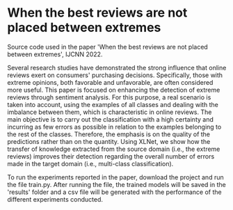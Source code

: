 # When the best reviews are not placed between extremes

Source code used in the paper 'When the best reviews are not placed between extremes', IJCNN 2022.

Several research studies have demonstrated the strong influence that online reviews exert on consumers' purchasing decisions. Specifically, those with extreme opinions, both favorable and unfavorable, are often considered more useful. This paper is focused on enhancing the detection of extreme reviews through sentiment analysis. For this purpose, a real scenario is taken into account, using the examples of all classes and dealing with the imbalance between them, which is characteristic in online reviews. The main objective is to carry out the classification with a high certainty and incurring as few errors as possible in relation to the examples belonging to the rest of the classes. Therefore, the emphasis is on the quality of the predictions rather than on the quantity. Using XLNet, we show how the transfer of knowledge extracted from the source domain (i.e., the extreme reviews) improves their detection regarding the overall number of errors made in the target domain (i.e., multi-class classification).

To run the experiments reported in the paper, download the project and run the file train.py. After running the file, the trained models will be saved in the 'results' folder and a csv file will be generated with the performance of the different experiments conducted.

